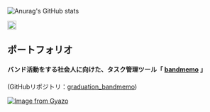 ![Anurag's GitHub stats](https://github-readme-stats.vercel.app/api?username=kame-0707&show_icons=true&theme=catppuccin_latte)
 
<p align="left">
  <a href="http://twitter.com/kamekame_manabi">
    <img height="20" src="https://img.shields.io/twitter/follow/kamekame_manabi?label=Twitter&logo=twitter&style=flat" />
  </a>
</p>
 
 

## ポートフォリオ

#### バンド活動をする社会人に向けた、タスク管理ツール「 [bandmemo](https://bandmemo-app.com/) 」
(GitHubリポジトリ：[graduation_bandmemo](https://github.com/kame-0707/graduation_bandmemo))

[![Image from Gyazo](https://i.gyazo.com/35c01695ae5f80b111b5ee763e70c76b.png)](https://gyazo.com/35c01695ae5f80b111b5ee763e70c76b)
